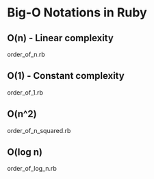 # Big-O Notations in Ruby

## O(n) - Linear complexity
order_of_n.rb

## O(1) - Constant complexity
order_of_1.rb

## O(n^2)
order_of_n_squared.rb

## O(log n)
order_of_log_n.rb